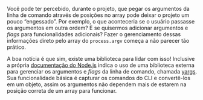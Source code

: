 Você pode ter percebido, durante o projeto, que pegar os argumentos da linha de comando através de posições no array pode deixar o projeto um pouco “engessado”. Por exemplo, o que aconteceria se o usuário passasse os argumentos em outra ordem? E se quisermos adicionar argumentos e *flags* para funcionalidades adicionais? Fazer o gerenciamento dessas informações direto pelo array do `process.argv` começa a não parecer tão prático.

A boa notícia é que sim, existe uma biblioteca para lidar com isso! Inclusive a própria [documentação do Node.js](https://nodejs.org/en/knowledge/command-line/how-to-parse-command-line-arguments/) indica o uso de uma biblioteca externa para gerenciar os argumentos e *flags* da linha de comando, chamada [yargs](https://www.npmjs.com/package/yargs). Sua funcionalidade básica é capturar os comandos do CLI e convertê-los em um objeto, assim os argumentos não dependem mais de estarem na posição correta de um array para funcionar.